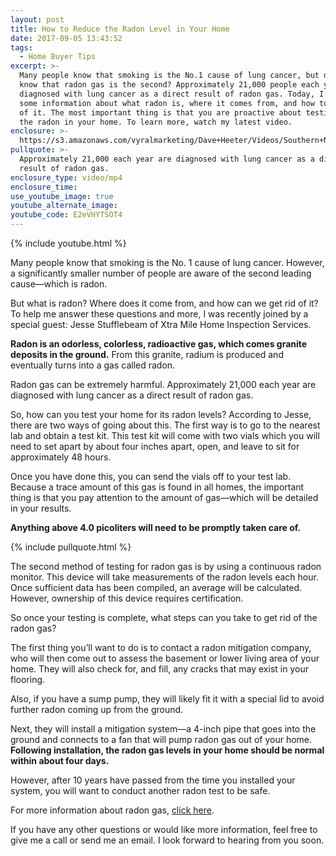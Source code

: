 ```yaml
---
layout: post
title: How to Reduce the Radon Level in Your Home
date: 2017-09-05 13:43:52
tags:
  - Home Buyer Tips
excerpt: >-
  Many people know that smoking is the No.1 cause of lung cancer, but did you
  know that radon gas is the second? Approximately 21,000 people each year are
  diagnosed with lung cancer as a direct result of radon gas. Today, I’ve got
  some information about what radon is, where it comes from, and how to get rid
  of it. The most important thing is that you are proactive about testing for
  the radon in your home. To learn more, watch my latest video.
enclosure: >-
  https://s3.amazonaws.com/vyralmarketing/Dave+Heeter/Videos/Southern+New+Hampshire+Real+Estate+Agent-+What+You+Should+Know+About+Radon.mp4
pullquote: >-
  Approximately 21,000 each year are diagnosed with lung cancer as a direct
  result of radon gas.
enclosure_type: video/mp4
enclosure_time:
use_youtube_image: true
youtube_alternate_image:
youtube_code: E2eVHYTSOT4
---
```



{% include youtube.html %}

Many people know that smoking is the No. 1 cause of lung cancer. However, a significantly smaller number of people are aware of the second leading cause—which is radon.

But what is radon? Where does it come from, and how can we get rid of it? To help me answer these questions and more, I was recently joined by a special guest: Jesse Stufflebeam of Xtra Mile Home Inspection Services.

**Radon is an odorless, colorless, radioactive gas, which comes granite deposits in the ground.** From this granite, radium is produced and eventually turns into a gas called radon.

Radon gas can be extremely harmful. Approximately 21,000 each year are diagnosed with lung cancer as a direct result of radon gas.

So, how can you test your home for its radon levels? According to Jesse, there are two ways of going about this. The first way is to go to the nearest lab and obtain a test kit. This test kit will come with two vials which you will need to set apart by about four inches apart, open, and leave to sit for approximately 48 hours.

Once you have done this, you can send the vials off to your test lab. Because a trace amount of this gas is found in all homes, the important thing is that you pay attention to the amount of gas—which will be detailed in your results.

**Anything above 4.0 picoliters will need to be promptly taken care of.**

{% include pullquote.html %}

The second method of testing for radon gas is by using a continuous radon monitor. This device will take measurements of the radon levels each hour. Once sufficient data has been compiled, an average will be calculated. However, ownership of this device requires certification.

So once your testing is complete, what steps can you take to get rid of the radon gas?

The first thing you’ll want to do is to contact a radon mitigation company, who will then come out to assess the basement or lower living area of your home. They will also check for, and fill, any cracks that may exist in your flooring.

Also, if you have a sump pump, they will likely fit it with a special lid to avoid further radon coming up from the ground.

Next, they will install a mitigation system—a 4-inch pipe that goes into the ground and connects to a fan that will pump radon gas out of your home. **Following installation, the radon gas levels in your home should be normal within about four days.**

However, after 10 years have passed from the time you installed your system, you will want to conduct another radon test to be safe.

For more information about radon gas,&nbsp;[click here](http://www.EPA.gov/Radon).

If you have any other questions or would like more information, feel free to give me a call or send me an email. I look forward to hearing from you soon.